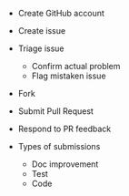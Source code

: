 
- Create GitHub account
- Create issue 
- Triage issue 
  - Confirm actual problem 
  - Flag mistaken issue

- Fork 
- Submit Pull Request
- Respond to PR feedback 

- Types of submissions 
  - Doc improvement
  - Test 
  - Code
